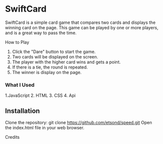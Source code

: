 # SwiftCard
SwiftCard is a simple card game that compares two cards and displays the winning card on the page. This game can be played by one or more players, and is a great way to pass the time.

How to Play

1. Click the "Dare" button to start the game.
2. Two cards will be displayed on the screen.
3. The player with the higher card wins and gets a point.
4. If there is a tie, the round is repeated.
5. The winner is display on the page.

### What I Used
1.JavaScript
2. HTML
3. CSS
4. Api

## Installation
Clone the repository: git clone https://github.com/etsond/speed.git
Open the index.html file in your web browser.

Credits

